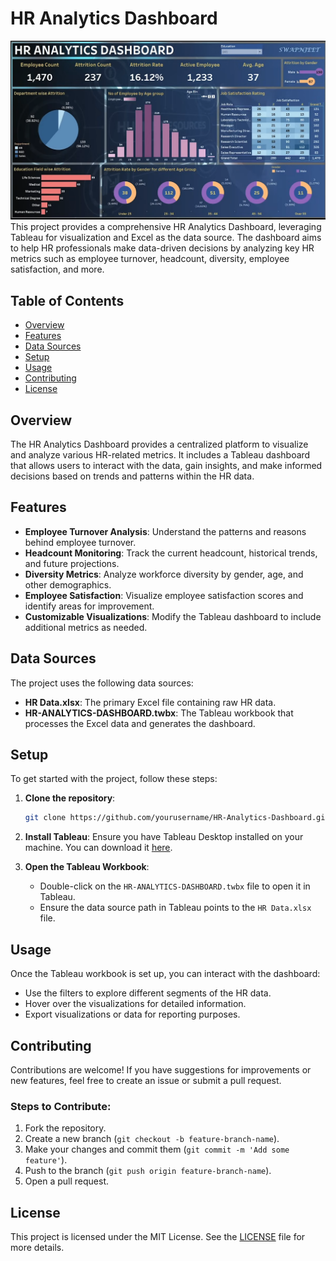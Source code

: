 # HR Analytics Dashboard
![HR Analytics Dashboard](HR-analysis.png)
This project provides a comprehensive HR Analytics Dashboard, leveraging Tableau for visualization and Excel as the data source. The dashboard aims to help HR professionals make data-driven decisions by analyzing key HR metrics such as employee turnover, headcount, diversity, employee satisfaction, and more.

## Table of Contents
- [Overview](#overview)
- [Features](#features)
- [Data Sources](#data-sources)
- [Setup](#setup)
- [Usage](#usage)
- [Contributing](#contributing)
- [License](#license)

## Overview
The HR Analytics Dashboard provides a centralized platform to visualize and analyze various HR-related metrics. It includes a Tableau dashboard that allows users to interact with the data, gain insights, and make informed decisions based on trends and patterns within the HR data.

## Features
- **Employee Turnover Analysis**: Understand the patterns and reasons behind employee turnover.
- **Headcount Monitoring**: Track the current headcount, historical trends, and future projections.
- **Diversity Metrics**: Analyze workforce diversity by gender, age, and other demographics.
- **Employee Satisfaction**: Visualize employee satisfaction scores and identify areas for improvement.
- **Customizable Visualizations**: Modify the Tableau dashboard to include additional metrics as needed.

## Data Sources
The project uses the following data sources:
- **HR Data.xlsx**: The primary Excel file containing raw HR data.
- **HR-ANALYTICS-DASHBOARD.twbx**: The Tableau workbook that processes the Excel data and generates the dashboard.

## Setup
To get started with the project, follow these steps:

1. **Clone the repository**:
    ```bash
    git clone https://github.com/yourusername/HR-Analytics-Dashboard.git
    ```
2. **Install Tableau**: Ensure you have Tableau Desktop installed on your machine. You can download it [here](https://www.tableau.com/products/desktop).

3. **Open the Tableau Workbook**:
    - Double-click on the `HR-ANALYTICS-DASHBOARD.twbx` file to open it in Tableau.
    - Ensure the data source path in Tableau points to the `HR Data.xlsx` file.

## Usage
Once the Tableau workbook is set up, you can interact with the dashboard:
- Use the filters to explore different segments of the HR data.
- Hover over the visualizations for detailed information.
- Export visualizations or data for reporting purposes.

## Contributing
Contributions are welcome! If you have suggestions for improvements or new features, feel free to create an issue or submit a pull request.

### Steps to Contribute:
1. Fork the repository.
2. Create a new branch (`git checkout -b feature-branch-name`).
3. Make your changes and commit them (`git commit -m 'Add some feature'`).
4. Push to the branch (`git push origin feature-branch-name`).
5. Open a pull request.

## License
This project is licensed under the MIT License. See the [LICENSE](LICENSE) file for more details.

